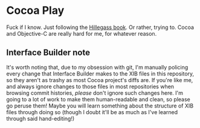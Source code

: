 Cocoa Play
==========
Fuck if I know. Just following the <a title="Cocoa Programming for Mac OS X — Aaron Hillegass" href="http://bignerdranch.com/products.shtml">Hillegass book</a>.
Or rather, trying to. Cocoa and Objective-C are really hard for me, for
whatever reason.

Interface Builder note
----------------------
It's worth noting that, due to my obsession with git, I'm manually policing
every change that Interface Builder makes to the XIB files in this repository,
so they aren't as trashy as most Cocoa project's diffs are. If you're like me,
and always ignore changes to those files in most repositories when browsing
commit histories, *please* don't ignore such changes here. I'm going to a lot
of work to make them human-readable and clean, so please go peruse them! Maybe
you will learn something about the structure of XIB files through doing so
(though I doubt it'll be as much as I've learned through said hand-editing!)
